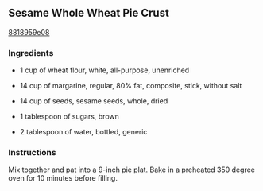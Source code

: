 ## Sesame Whole Wheat Pie Crust

[8818959e08](http://www.food.com/recipe/sesame-whole-wheat-pie-crust-511964)

### Ingredients

 - 1 cup of wheat flour, white, all-purpose, unenriched

 - 14 cup of margarine, regular, 80% fat, composite, stick, without salt

 - 14 cup of seeds, sesame seeds, whole, dried

 - 1 tablespoon of sugars, brown

 - 2 tablespoon of water, bottled, generic

### Instructions

Mix together and pat into a 9-inch pie plat. Bake in a preheated 350 degree oven for 10 minutes before filling.